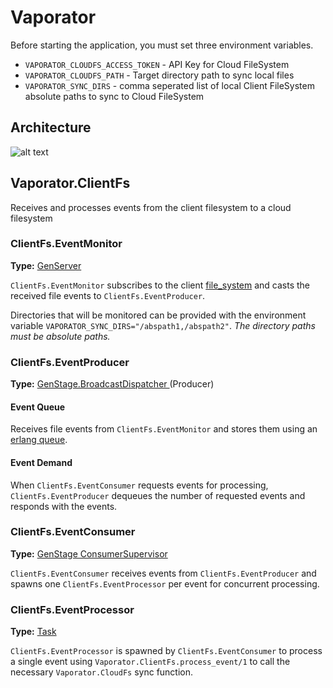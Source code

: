 # Vaporator

Before starting the application, you must set three environment variables.

* `VAPORATOR_CLOUDFS_ACCESS_TOKEN` - API Key for Cloud FileSystem
* `VAPORATOR_CLOUDFS_PATH` - Target directory path to sync local files
* `VAPORATOR_SYNC_DIRS` - comma seperated list of local Client FileSystem
absolute paths to sync to Cloud FileSystem

## Architecture
![alt text](
  https://github.com/lowlandresearch/vaporator/blob/master/lib/vaporator/docs/architecture.png
  "Vaporator Architecture"
)

## Vaporator.ClientFs

Receives and processes events from the client filesystem to a cloud filesystem

### ClientFs.EventMonitor
**Type:**
[GenServer](hexdocs.pm/elixir/GenServer.html)

`ClientFs.EventMonitor` subscribes to the client
[file_system](https://hexdocs.pm/file_system) and casts the received file 
events to `ClientFs.EventProducer`.

Directories that will be monitored can be provided with the environment 
variable `VAPORATOR_SYNC_DIRS="/abspath1,/abspath2"`. *The directory 
paths must be absolute paths.*

### ClientFs.EventProducer
**Type:**
[GenStage.BroadcastDispatcher
](https://hexdocs.pm/gen_stage/GenStage.Dispatcher.html) (Producer)

#### Event Queue
Receives file events from `ClientFs.EventMonitor` and stores them using an 
[erlang queue](http://erlang.org/doc/man/queue.html).

#### Event Demand
When `ClientFs.EventConsumer` requests events for processing, 
`ClientFs.EventProducer` dequeues the number of requested 
events and responds with the events.

### ClientFs.EventConsumer
**Type:**
[GenStage ConsumerSupervisor
](https://hexdocs.pm/gen_stage/ConsumerSupervisor.html)

`ClientFs.EventConsumer` receives events from `ClientFs.EventProducer` and 
spawns one `ClientFs.EventProcessor` per event for concurrent processing.

### ClientFs.EventProcessor
**Type:**
[Task](https://hexdocs.pm/elixir/Task.html)

`ClientFs.EventProcessor` is spawned by `ClientFs.EventConsumer` to process 
a single event using `Vaporator.ClientFs.process_event/1` to call the necessary 
`Vaporator.CloudFs` sync function.